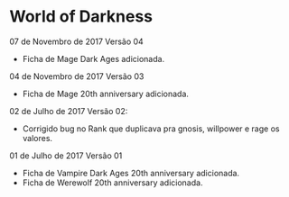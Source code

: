 # World of Darkness

07 de Novembro de 2017
Versão 04
- Ficha de Mage Dark Ages adicionada. 

04 de Novembro de 2017
Versão 03
- Ficha de Mage 20th anniversary adicionada.

02 de Julho de 2017
Versão 02:
- Corrigido bug no Rank que duplicava pra gnosis, willpower e rage os valores. 

01 de Julho de 2017
Versão 01
- Ficha de Vampire Dark Ages 20th anniversary adicionada.
- Ficha de Werewolf 20th anniversary adicionada.